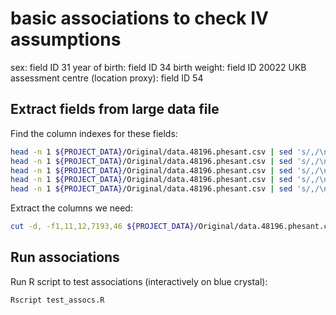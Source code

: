 # basic associations to check IV assumptions

sex: field ID 31
year of birth: field ID 34
birth weight: field ID 20022
UKB assessment centre (location proxy): field ID 54


## Extract fields from large data file

Find the column indexes for these fields:

```bash
head -n 1 ${PROJECT_DATA}/Original/data.48196.phesant.csv | sed 's/,/\n/g' | cat -n | grep 'eid'
head -n 1 ${PROJECT_DATA}/Original/data.48196.phesant.csv | sed 's/,/\n/g' | cat -n | grep 'x31_0'
head -n 1 ${PROJECT_DATA}/Original/data.48196.phesant.csv | sed 's/,/\n/g' | cat -n | grep 'x34_0'
head -n 1 ${PROJECT_DATA}/Original/data.48196.phesant.csv | sed 's/,/\n/g' | cat -n | grep 'x20022_0'
head -n 1 ${PROJECT_DATA}/Original/data.48196.phesant.csv | sed 's/,/\n/g' | cat -n | grep 'x54_0'
```


Extract the columns we need:

```bash
cut -d, -f1,11,12,7193,46 ${PROJECT_DATA}/Original/data.48196.phesant.csv > ${PROJECT_DATA}/Derived/basic-assoc-vars.csv
```


## Run associations

Run R script to test associations (interactively on blue crystal):

```bash
Rscript test_assocs.R
```

